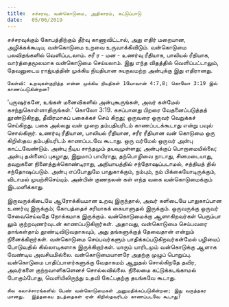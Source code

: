 ```yaml
---
title:  சச்சரவு, வன்கொடுமை, அதிகாரம், கட்டுப்பாடு
date:   05/06/2019
---
```


சச்சரவுக்கும் கோபத்திற்கும் தீர்வு காணாவிட்டால், அது எதிர் மறையான, அழிக்கக்கூடிய, வன்கொடுமை உறவை உருவாக்கிவிடும்.  வன்கொடுமை பலவிதங்களில் வெளிப்படலாம்.  சரீ ர - மன - உணர்வு ரீதியாக, பாலியல் ரீதியாக, வார்த்தைமூலமாக வன்கொடுமை செய்யலாம்.  இது எந்த விதத்தில் வெளிப்பட்டாலும், தேவனுடைய ராஜ்யத்தின் முக்கிய நியதியான சுயநலமற்ற அன்புக்கு இது எதிரானது.

`கேள்வி: உறவுகள்குறித்த என்ன முக்கிய நியதிகள் 1யோவான் 4:7,8; கொலோ 3:19 இல் காணப்படுகின்றன?`

‘புருஷர்களே, உங்கள் மனைவிகளில் அன்புகூருங்கள், அவர் கள்மேல் கசந்துகொள்ளாதிருங்கள்.’ கொலோ 3:19.  கசப்பானது பிறரை வேதனைப்படுத்தத் தூண்டுகிறது, தீவிரமாகப் பகைக்கச் செய் கிறது; ஒருவரை ஒருவர் வெறுக்கச் செய்கிறது.  பகை அல்லது வன் முறை தம்பதியரிடம் காணப்படக்கூடாது என்று பவுல் சொல்கிறார்.  உணர்வு ரீதியான, பாலியல் ரீதியான, சரீர ரீதியான வன் கொடுமை ஒரு கிறிஸ்தவ தம்பதியரிடம் காணப்படவே கூடாது.  ஒரு வர்மேல் ஒருவர் அன்பு காட்டவேண்டும்.  அன்பு நீடிய சாந்தமும் தயவுமுள்ளது; அன்புக்குப் பொறாமையில்லை; அன்பு தன்னைப் புகழாது, இறுமாப் பாயிராது, தற்பொழிவை நாடாது, சினமடையாது, தவறுகளை நினைத்துக்கொண்டிராது, அநியாயத்தில் சந்தோஷப்படாமல், சத்தியத் தில் சந்தோஷப்படும்.  அன்பு எப்போதுமே பாதுகாக்கும், நம்பும், நம் பிக்கையோடிருக்கும், விடாமல் முயற்சிசெய்யும்.  அன்பின் குணநலன் கள் எந்த வகை வன்கொடுமைக்கும் இடமளிக்காது.

இருவருக்கிடையே ஆரோக்கியமான உறவு இருந்தால், அவர் களிடையே பாதுகாப்பான உணர்வு இருக்கும்; கோபத்தைச் சரியாகக் கையாளுதல் இருக்கும். ஒருவருக்கு ஒருவர் சேவைசெய்வதே நோக்கமாக இருக்கும்.  வன்கொடுமைக்கு ஆளாகிறவர்கள் பெரும்பா லும் குற்றவுணர்வுடன் காணப்படுகிறார்கள்.  அதாவது, வன்கொடுமை செய்பவரை தாங்கள்தாம் தூண்டிவிடுவதாகவும், அது தங்களுக்குத் தேவைதான் என்றும் நினைக்கிறார்கள்.  வன்கொடுமை செய்பவர்களும்  பாதிக்கப்படுகிறவர்கள்மேல் பழியைப் போடுவதில் கில்லாடிகளாக இருக்கிறார்கள்.  யாரும் யாரிடமும் வன்கொடுக்கு ஆளாக வேண்டிய அவசியமில்லை.  வன்கொடுமையாளரே அதற்கு முழுப் பொறுப்பு.  வன்கொடுமை பாதிப்பாளர்களுக்கு வேதாகமம் ஆறுதல் சொல்கிறதே தவிர, அவர்களை குற்றவாளிகளெனச் சொல்லவில்லை.  நிலைமை கட்டுக்கடங்காமல் போகும்போது, வெளியிலிருந்து உதவி கேட்பதற்கு தயங்கவே கூடாது.

`சில கலாச்சாரங்களில் பெண் வன்கொடுமைகள் அனுமதிக்கப்படுகின்றன; இது வருத்தகர மானது.  இத்தகைய நடத்தைகள் ஏன் கிறிஸ்தவரிடம் காணப்படவே கூடாது?`